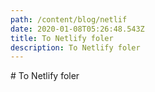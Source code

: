 ```yaml
---
path: /content/blog/netlif
date: 2020-01-08T05:26:48.543Z
title: To Netlify foler
description: To Netlify foler
---
```

\# To Netlify foler
